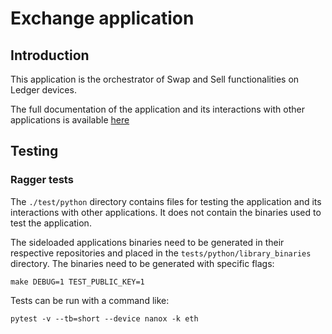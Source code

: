 # Exchange application

## Introduction

This application is the orchestrator of Swap and Sell functionalities on Ledger devices.

The full documentation of the application and its interactions with other applications is available [here](https://ledgerhq.github.io/app-exchange/)

## Testing

### Ragger tests

The `./test/python` directory contains files for testing the application and its interactions with other applications. It does not contain the binaries used to test the application.

The sideloaded applications binaries need to be generated in their respective repositories and placed in the `tests/python/library_binaries` directory.
The binaries need to be generated with specific flags:

```shell script
make DEBUG=1 TEST_PUBLIC_KEY=1
```

Tests can be run with a command like:

```shell script
pytest -v --tb=short --device nanox -k eth
```
